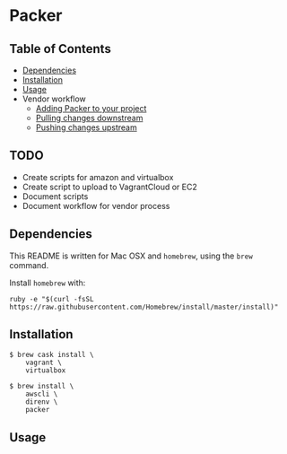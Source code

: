 # Packer

## Table of Contents
  - [Dependencies](#dependencies)
  - [Installation](#installation)
  - [Usage](#usage)
  - Vendor workflow
    - [Adding Packer to your project](docs/ssh-access.md)
    - [Pulling changes downstream](docs/vendor.md#)
    - [Pushing changes upstream](docs/vendor.md#)

## TODO
* Create scripts for amazon and virtualbox
* Create script to upload to VagrantCloud or EC2
* Document scripts
* Document workflow for vendor process

## Dependencies
This README is written for Mac OSX and `homebrew`, using the `brew` command.

Install `homebrew` with:
```
ruby -e "$(curl -fsSL https://raw.githubusercontent.com/Homebrew/install/master/install)"
```

## Installation
```
$ brew cask install \
    vagrant \
    virtualbox

$ brew install \
    awscli \
    direnv \
    packer
```

## Usage
